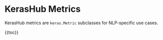 # KerasHub Metrics

KerasHub metrics are `keras.Metric` subclasses for NLP-specific use cases.

{{toc}}
